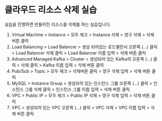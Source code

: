 # 클라우드 리소스 삭제 실습

실습을 진행하면 만들어진 리소스를 삭제를 하는 실습입니다.


1. Virtual Machine > Instance > 모두 체크 > Instance 삭제 > 영구 삭제 > 삭제 버튼 클릭
2. Load Balancing > Load Balancer > 생성 되어있는 로드밸런서 오른쪽 (...) 클릭 > Load Balancer 삭제 클릭 > Load Balancer 이름 입력 > 삭제 버튼 클릭
3. Advanced Managed Kafka > Cluster > 생성되어 있는 Kafka의 오른쪽 (...) 클릭 > 삭제 클릭 > Kafka 이름 입력 > 삭제 버튼 클릭
4. Pub/Sub > Topic > 모두 체크 > 삭제버튼 클릭 > 영구 삭제 입력 > 삭제 버튼 클릭
5.  MySQL > Instance Group > 생성되어 있는 인스턴스 그룹 오른쪽 (...) 클릭 > 인스턴스 그룹 삭제 클릭 > 인스턴스 그룹 이름 입력 > 삭제 버튼 클릭
6. VPC > Public IP > 모두 체크 > Public IP 삭제 > 영구 삭제 입력 > 삭제 버튼 클릭
7. VPC > 생성되어 있는 VPC 오른쪽 (...) 클릭 > VPC 삭제 > VPC 이름 입력 > 삭제 버튼 클릭
